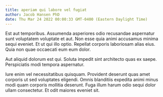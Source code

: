 ```yaml
---
title: aperiam qui labore vel fugiat
author: Jacob Hansen PhD
date: Thu Mar 24 2022 00:00:33 GMT-0400 (Eastern Daylight Time)
---
```

Est aut temporibus. Assumenda asperiores odio recusandae aspernatur sunt voluptatem voluptate et aut. Non esse quia animi accusamus minima sequi eveniet. Et ut qui illo optio. Repellat corporis laboriosam alias eius. Quia non quae occaecati eum eum dolor.

 Aut aliquid dolorum est qui. Soluta impedit sint architecto quas ex saepe. Perspiciatis modi tempora aspernatur.

 Iure enim vel necessitatibus quisquam. Provident deserunt quas amet corporis ut sed voluptates eligendi. Omnis blanditiis expedita animi minus modi quam corporis mollitia deserunt. Fuga illum harum odio sequi dolor ullam consectetur. Et odit maiores eveniet sit.